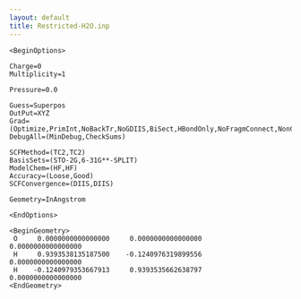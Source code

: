 ```yaml
---
layout: default
title: Restricted-H2O.inp
---
```



    <BeginOptions>

    Charge=0
    Multiplicity=1

    Pressure=0.0

    Guess=Superpos
    OutPut=XYZ
    Grad=(Optimize,PrimInt,NoBackTr,NoGDIIS,BiSect,HBondOnly,NoFragmConnect,NonCovBend,NonCovTors)
    DebugAll=(MinDebug,CheckSums)

    SCFMethod=(TC2,TC2)
    BasisSets=(STO-2G,6-31G**-SPLIT)
    ModelChem=(HF,HF)
    Accuracy=(Loose,Good)
    SCFConvergence=(DIIS,DIIS)

    Geometry=InAngstrom

    <EndOptions>

    <BeginGeometry>
     O     0.0000000000000000     0.0000000000000000     0.0000000000000000
     H     0.9393538135187500    -0.1240976319899556     0.0000000000000000
     H    -0.1240979353667913     0.9393535662638797     0.0000000000000000
    <EndGeometry>
